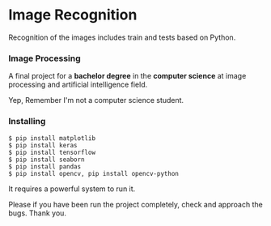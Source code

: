 # Image Recognition

Recognition of the images includes train and tests based on Python.

### Image Processing

A final project for a **bachelor degree** in the **computer science** at image processing and artificial intelligence field.

Yep, Remember I'm not a computer science student.

### Installing

```
$ pip install matplotlib
$ pip install keras
$ pip install tensorflow
$ pip install seaborn
$ pip install pandas
$ pip install opencv, pip install opencv-python
```


It requires a powerful system to run it.

Please if you have been run the project completely, check and approach the bugs.
Thank you.

